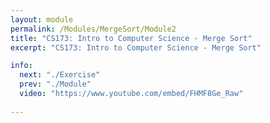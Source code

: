 ```yaml
---
layout: module
permalink: /Modules/MergeSort/Module2
title: "CS173: Intro to Computer Science - Merge Sort"
excerpt: "CS173: Intro to Computer Science - Merge Sort"

info:
  next: "./Exercise"
  prev: "./Module"
  video: "https://www.youtube.com/embed/FHMF8Ge_Raw"
  
---
```

